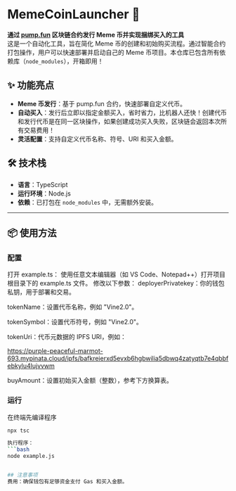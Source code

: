 # MemeCoinLauncher 🚀

**通过 [pump.fun](https://pump.fun) 区块链合约发行 Meme 币并实现捆绑买入的工具**  
这是一个自动化工具，旨在简化 Meme 币的创建和初始购买流程。通过智能合约打包操作，用户可以快速部署并启动自己的 Meme 币项目。本仓库已包含所有依赖库（`node_modules`），开箱即用！

## ✨ 功能亮点

- **Meme 币发行**：基于 pump.fun 合约，快速部署自定义代币。
- **自动买入**：发行后立即以指定金额买入，省时省力，比机器人还快！创建代币和发行代币是在同一区块操作，如果创建成功买入失败，区块链会返回本次所有交易费用！
- **灵活配置**：支持自定义代币名称、符号、URI 和买入金额。

## 🛠 技术栈

- **语言**：TypeScript  
- **运行环境**：Node.js  
- **依赖**：已打包在 `node_modules` 中，无需额外安装。

---

## 📦 使用方法

### 配置
打开 example.ts：
使用任意文本编辑器（如 VS Code、Notepad++）打开项目根目录下的 example.ts 文件。
修改以下参数：
deployerPrivatekey：你的钱包私钥，用于部署和交易。

tokenName：设置代币名称，例如 "Vine2.0"。

tokenSymbol：设置代币符号，例如 "Vine2.0"。

tokenUri：代币元数据的 IPFS URI，例如：

https://purple-peaceful-marmot-693.mypinata.cloud/ipfs/bafkreierxd5evxb6hgbwilia5dbwq4zatyqtb7e4qbbfebkylu4lujvvwm

buyAmount：设置初始买入金额（整数），参考下方换算表。


### 运行
在终端先编译程序
```bash
npx tsc

执行程序：
```bash
node example.js


## 注意事项
费用：确保钱包有足够资金支付 Gas 和买入金额。




